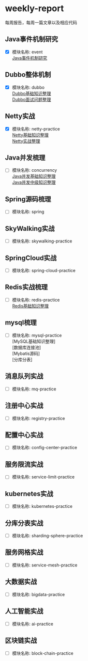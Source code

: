 # weekly-report
每周报告，每周一篇文章以及相应代码
## Java事件机制研究
- [x] 模块名称: event 
<br/>[Java事件机制研究](https://www.toutiao.com/i6791992140667814414/)
## Dubbo整体机制
- [x] 模块名称: dubbo
<br/>[Dubbo基础知识整理](https://www.toutiao.com/i6795140590787887628/)
<br/>[Dubbo面试问题整理](https://www.toutiao.com/i6796242482339250696/)
## Netty实战
- [x] 模块名称: netty-practice
<br/>[Netty基础知识整理](https://www.toutiao.com/i6796909577414640132/)
<br/>[Netty实战整理](https://www.toutiao.com/i6798842689509917197/)
## Java并发梳理
- [ ] 模块名称: concurrency
<br/>[Java并发基础知识整理](https://www.toutiao.com/i6797723046980354573/)
<br/>[Java并发中级知识整理](https://www.toutiao.com/i6802033341517267467/)
## Spring源码梳理
- [ ] 模块名称: spring
## SkyWalking实战
- [ ] 模块名称: skywalking-practice
## SpringCloud实战
- [ ] 模块名称: spring-cloud-practice
## Redis实战梳理
- [ ] 模块名称: redis-practice
<br/>[Redis基础知识整理](https://www.toutiao.com/i6803327103145083403/)
## mysql梳理
- [ ] 模块名称: mysql-practice
<br/>[MySQL基础知识整理]
<br/>[数据库连接池]
<br/>[Mybatis源码]
<br/>[分库分表]
## 消息队列实战
- [ ] 模块名称: mq-practice
## 注册中心实战
- [ ] 模块名称: registry-practice
## 配置中心实战
- [ ] 模块名称: config-center-practice
## 服务限流实战
- [ ] 模块名称: service-limit-practice
## kubernetes实战
- [ ] 模块名称: kubernetes-practice
## 分库分表实战
- [ ] 模块名称: sharding-sphere-practice
## 服务网格实战
- [ ] 模块名称: service-mesh-practice
## 大数据实战
- [ ] 模块名称: bigdata-practice
## 人工智能实战
- [ ] 模块名称: ai-practice
## 区块链实战
- [ ] 模块名称: block-chain-practice